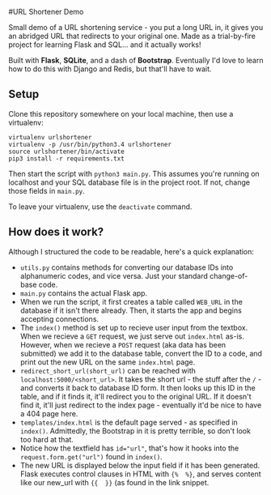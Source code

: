 #URL Shortener Demo

Small demo of a URL shortening service - you put a long URL in, it gives you an abridged URL that redirects to your original one. Made as a trial-by-fire project for learning Flask and SQL... and it actually works!

Built with **Flask**, **SQLite**, and a dash of **Bootstrap**. Eventually I'd love to learn how to do this with Django and Redis, but that'll have to wait.

## Setup
Clone this repository somewhere on your local machine, then use a virtualenv:

```
virtualenv urlshortener
virtualenv -p /usr/bin/python3.4 urlshortener
source urlshortener/bin/activate
pip3 install -r requirements.txt
```

Then start the script with `python3 main.py`. This assumes you're running on localhost and your SQL database file is in the project root. If not, change those fields in `main.py`.

To leave your virtualenv, use the `deactivate` command.

## How does it work?
Although I structured the code to be readable, here's a quick explanation:

  - `utils.py` contains methods for converting our database IDs into alphanumeric codes, and vice versa. Just your standard change-of-base code.
  - `main.py` contains the actual Flask app. 
   - When we run the script, it first creates a table called `WEB_URL` in the database if it isn't there already. Then, it starts the app and begins accepting connections.
   - The `index()` method is set up to recieve user input from the textbox. When we recieve a `GET` request, we just serve out `index.html` as-is. However, when we recieve a `POST` request (aka data has been submitted) we add it to the database table, convert the ID to a code, and print out the new URL on the same `index.html` page.
   - `redirect_short_url(short_url)` can be reached with `localhost:5000/<short_url>`. It takes the short url - the stuff after the `/` - and converts it back to database ID form. It then looks up this ID in the table, and if it finds it, it'll redirect you to the original URL. If it doesn't find it, it'll just redirect to the index page - eventually it'd be nice to have a 404 page here.
- `templates/index.html` is the default page served - as specified in `index()`. Admittedly, the Bootstrap in it is pretty terrible, so don't look too hard at that.
 - Notice how the textfield has `id="url"`, that's how it hooks into the `request.form.get("url")` found in `index()`.
 - The new URL is displayed below the input field if it has been generated. Flask executes control clauses in HTML with `{%  %}`, and serves content like our new_url with `{{  }}` (as found in the link snippet.





